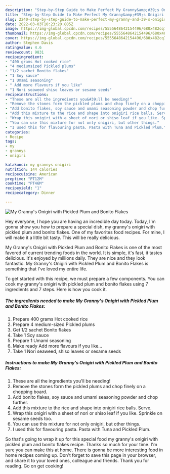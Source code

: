 ```yaml
---
description: "Step-by-Step Guide to Make Perfect My Granny&amp;#39;s Onigiri with Pickled Plum and Bonito Flakes"
title: "Step-by-Step Guide to Make Perfect My Granny&amp;#39;s Onigiri with Pickled Plum and Bonito Flakes"
slug: 2240-step-by-step-guide-to-make-perfect-my-granny-and-39-s-onigiri-with-pickled-plum-and-bonito-flakes
date: 2022-03-03T10:23:20.805Z
image: https://img-global.cpcdn.com/recipes/5555648642154496/680x482cq70/my-grannys-onigiri-with-pickled-plum-and-bonito-flakes-recipe-main-photo.jpg
thumbnail: https://img-global.cpcdn.com/recipes/5555648642154496/680x482cq70/my-grannys-onigiri-with-pickled-plum-and-bonito-flakes-recipe-main-photo.jpg
cover: https://img-global.cpcdn.com/recipes/5555648642154496/680x482cq70/my-grannys-onigiri-with-pickled-plum-and-bonito-flakes-recipe-main-photo.jpg
author: Stephen Davis
ratingvalue: 4.6
reviewcount: 9831
recipeingredient:
- "400 grams Hot cooked rice"
- "4 mediumsized Pickled plums"
- "1/2 sachet Bonito flakes"
- "1 Soy sauce"
- "1 Umami seasoning"
- " Add more flavours if you like"
- "1 Nori seaweed shiso leaves or sesame seeds"
recipeinstructions:
- "These are all the ingredients you&#39;ll be needing!"
- "Remove the stones form the pickled plums and chop finely on a chopping board."
- "Add bonito flakes, soy sauce and umami seasoning powder and chop further."
- "Add this mixture to the rice and shape into onigiri rice balls. Serve."
- "Wrap this onigiri with a sheet of nori or shiso leaf if you like. Sprinkle on sesame seeds too."
- "You can use this mixture for not only onigiri, but other things."
- "I used this for flavouring pasta. Pasta with Tuna and Pickled Plum."
categories:
- Recipe
tags:
- my
- grannys
- onigiri

katakunci: my grannys onigiri 
nutrition: 144 calories
recipecuisine: American
preptime: "PT12M"
cooktime: "PT46M"
recipeyield: "1"
recipecategory: Dinner

---
```



![My Granny&#39;s Onigiri with Pickled Plum and Bonito Flakes](https://img-global.cpcdn.com/recipes/5555648642154496/680x482cq70/my-grannys-onigiri-with-pickled-plum-and-bonito-flakes-recipe-main-photo.jpg)

Hey everyone, I hope you are having an incredible day today. Today, I'm gonna show you how to prepare a special dish, my granny&#39;s onigiri with pickled plum and bonito flakes. One of my favorites food recipes. For mine, I will make it a little bit tasty. This will be really delicious.

My Granny&#39;s Onigiri with Pickled Plum and Bonito Flakes is one of the most favored of current trending foods in the world. It is simple, it's fast, it tastes delicious. It's enjoyed by millions daily. They are nice and they look fantastic. My Granny&#39;s Onigiri with Pickled Plum and Bonito Flakes is something that I've loved my entire life.




To get started with this recipe, we must prepare a few components. You can cook my granny&#39;s onigiri with pickled plum and bonito flakes using 7 ingredients and 7 steps. Here is how you cook it.

<!--inarticleads1-->

##### The ingredients needed to make My Granny&#39;s Onigiri with Pickled Plum and Bonito Flakes:

1. Prepare 400 grams Hot cooked rice
1. Prepare 4 medium-sized Pickled plums
1. Get 1/2 sachet Bonito flakes
1. Take 1 Soy sauce
1. Prepare 1 Umami seasoning
1. Make ready  Add more flavours if you like...
1. Take 1 Nori seaweed, shiso leaves or sesame seeds




<!--inarticleads2-->

##### Instructions to make My Granny&#39;s Onigiri with Pickled Plum and Bonito Flakes:

1. These are all the ingredients you&#39;ll be needing!
1. Remove the stones form the pickled plums and chop finely on a chopping board.
1. Add bonito flakes, soy sauce and umami seasoning powder and chop further.
1. Add this mixture to the rice and shape into onigiri rice balls. Serve.
1. Wrap this onigiri with a sheet of nori or shiso leaf if you like. Sprinkle on sesame seeds too.
1. You can use this mixture for not only onigiri, but other things.
1. I used this for flavouring pasta. Pasta with Tuna and Pickled Plum.




So that's going to wrap it up for this special food my granny&#39;s onigiri with pickled plum and bonito flakes recipe. Thanks so much for your time. I'm sure you can make this at home. There is gonna be more interesting food in home recipes coming up. Don't forget to save this page in your browser, and share it to your loved ones, colleague and friends. Thank you for reading. Go on get cooking!

